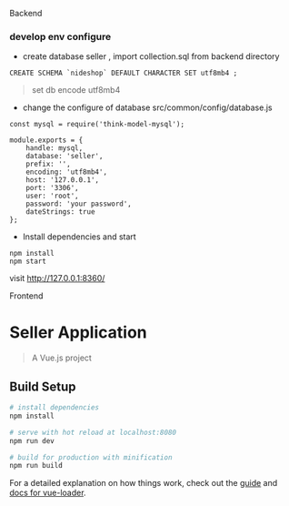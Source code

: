 Backend

### develop env configure
+  create database seller , import collection.sql from backend directory
```
CREATE SCHEMA `nideshop` DEFAULT CHARACTER SET utf8mb4 ;
```
> set db encode utf8mb4 
+ change the configure of database
  src/common/config/database.js
  
```
const mysql = require('think-model-mysql');

module.exports = {
    handle: mysql,
    database: 'seller',
    prefix: '',
    encoding: 'utf8mb4',
    host: '127.0.0.1',
    port: '3306',
    user: 'root',
    password: 'your password',
    dateStrings: true
};
```

+ Install dependencies and start 
```
npm install
npm start
```
visit http://127.0.0.1:8360/



Frontend

# Seller Application

> A Vue.js project

## Build Setup

``` bash
# install dependencies
npm install

# serve with hot reload at localhost:8080
npm run dev

# build for production with minification
npm run build
```

For a detailed explanation on how things work, check out the [guide](http://vuejs-templates.github.io/webpack/) and [docs for vue-loader](http://vuejs.github.io/vue-loader).
